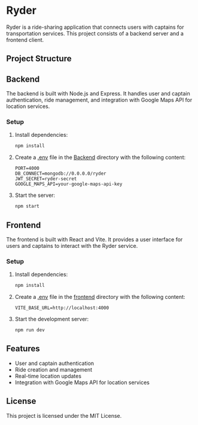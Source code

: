 # Ryder

Ryder is a ride-sharing application that connects users with captains for transportation services. This project consists of a backend server and a frontend client.

## Project Structure

## Backend

The backend is built with Node.js and Express. It handles user and captain authentication, ride management, and integration with Google Maps API for location services.

### Setup

1. Install dependencies:
    ```sh
    npm install
    ```

2. Create a [.env](http://_vscodecontentref_/23) file in the [Backend](http://_vscodecontentref_/24) directory with the following content:
    ```
    PORT=4000
    DB_CONNECT=mongodb://0.0.0.0/ryder
    JWT_SECRET=ryder-secret
    GOOGLE_MAPS_API=your-google-maps-api-key
    ```

3. Start the server:
    ```sh
    npm start
    ```

## Frontend

The frontend is built with React and Vite. It provides a user interface for users and captains to interact with the Ryder service.

### Setup

1. Install dependencies:
    ```sh
    npm install
    ```

2. Create a [.env](http://_vscodecontentref_/25) file in the [frontend](http://_vscodecontentref_/26) directory with the following content:
    ```
    VITE_BASE_URL=http://localhost:4000
    ```

3. Start the development server:
    ```sh
    npm run dev
    ```

## Features

- User and captain authentication
- Ride creation and management
- Real-time location updates
- Integration with Google Maps API for location services

## License

This project is licensed under the MIT License.